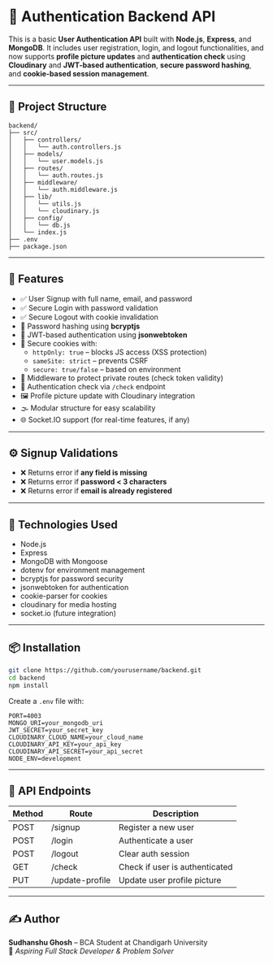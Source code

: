 
# 🔐 Authentication Backend API

This is a basic **User Authentication API** built with **Node.js**, **Express**, and **MongoDB**. It includes user registration, login, and logout functionalities, and now supports **profile picture updates** and **authentication check** using **Cloudinary** and **JWT-based authentication**, **secure password hashing**, and **cookie-based session management**.

---

## 📁 Project Structure

```
backend/
├── src/
│   ├── controllers/
│   │   └── auth.controllers.js
│   ├── models/
│   │   └── user.models.js
│   ├── routes/
│   │   └── auth.routes.js
│   ├── middleware/
│   │   └── auth.middleware.js
│   ├── lib/
│   │   └── utils.js
│   │   └── cloudinary.js
│   ├── config/
│   │   └── db.js
│   └── index.js
├── .env
├── package.json
```

---


## 🚀 Features

- ✅ User Signup with full name, email, and password
- ✅ Secure Login with password validation
- ✅ Secure Logout with cookie invalidation
- 🔐 Password hashing using **bcryptjs**
- 🔑 JWT-based authentication using **jsonwebtoken**
- 🍪 Secure cookies with:
  - `httpOnly: true` – blocks JS access (XSS protection)
  - `sameSite: strict` – prevents CSRF
  - `secure: true/false` – based on environment
- 🧾 Middleware to protect private routes (check token validity)
- 🧠 Authentication check via `/check` endpoint
- 🖼️ Profile picture update with Cloudinary integration
- 🌫️ Modular structure for easy scalability
- 🌐 Socket.IO support (for real-time features, if any)

---

## ⚙️ Signup Validations

- ❌ Returns error if **any field is missing**
- ❌ Returns error if **password < 3 characters**
- ❌ Returns error if **email is already registered**

---



## 🧩 Technologies Used

- Node.js
- Express
- MongoDB with Mongoose
- dotenv for environment management
- bcryptjs for password security
- jsonwebtoken for authentication
- cookie-parser for cookies
- cloudinary for media hosting
- socket.io (future integration)

---

## 📦 Installation

```bash
git clone https://github.com/yourusername/backend.git
cd backend
npm install
```

Create a `.env` file with:
```
PORT=4003
MONGO_URI=your_mongodb_uri
JWT_SECRET=your_secret_key
CLOUDINARY_CLOUD_NAME=your_cloud_name
CLOUDINARY_API_KEY=your_api_key
CLOUDINARY_API_SECRET=your_api_secret
NODE_ENV=development
```

---

## 🔗 API Endpoints

| Method | Route             | Description                        |
|--------|-------------------|------------------------------------|
| POST   | /signup           | Register a new user                |
| POST   | /login            | Authenticate a user                |
| POST   | /logout           | Clear auth session                 |
| GET    | /check            | Check if user is authenticated     |
| PUT    | /update-profile   | Update user profile picture        |

---

## ✍️ Author

**Sudhanshu Ghosh** – BCA Student at Chandigarh University  
🚀 _Aspiring Full Stack Developer & Problem Solver_